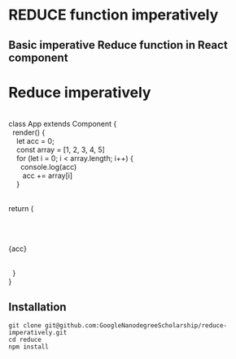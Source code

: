 # REDUCE function imperatively

## Basic imperative Reduce function in React component

<h1>Reduce imperatively</h1> <br/>
class App extends Component { <br/>
&nbsp;&nbsp;render() { <br/>
&nbsp;&nbsp;&nbsp;&nbsp;let acc = 0; <br/>
&nbsp;&nbsp;&nbsp;&nbsp;const array = [1, 2, 3, 4, 5] <br/>
&nbsp;&nbsp;&nbsp;&nbsp;for (let i = 0; i < array.length; i++) { <br/>
&nbsp;&nbsp;&nbsp;&nbsp;&nbsp;&nbsp;console.log(acc) <br/>
&nbsp;&nbsp;&nbsp;&nbsp;&nbsp;&nbsp;&nbsp;acc += array[i] <br/>
&nbsp;&nbsp;&nbsp;&nbsp;} <br/>
&nbsp;&nbsp;<p>return ( </p><br/>
&nbsp;&nbsp;&nbsp;&nbsp;<p>{acc}</p> <br/>
&nbsp;&nbsp;}<br/>
}

## Installation 

```
git clone git@github.com:GoogleNanodegreeScholarship/reduce-imperatively.git
cd reduce
npm install
```
